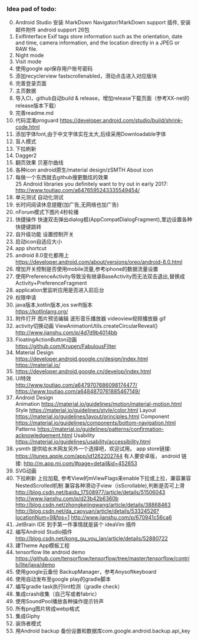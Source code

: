 ###  Idea pad of todo:

0.  Android Studio 安装 ＭarkDown Navigator/ＭarkDown support 插件, 安装邮件附件 android support 26包
1.  ExifInterface
    Exif tags store information such as the orientation, date and time, camera information, and the location directly in a JPEG or RAW file.
2.  Night mode
3.  Visit mode
4.  使用google api保存用户账号密码
5.  添加recyclerview fastscrollenabled，滑动点击进入对应版块
6.  完善登录页面
7.  主页数据
8.  导入CI，github自动build & release，增加release下载页面（参考XX-net的release版本下载）
9.  完善readme.md
10. 代码混淆proguard https://developer.android.com/studio/build/shrink-code.html
11. 添加字体font,由于中文字体实在太大,后续采用Downloadable字体
12. 盲人模式
13. 下拉刷新
14. Dagger2
15. 翻页效果 贝塞尔曲线
16. 各种icon android原生/material design/zSMTH About icon
17. 每做一个东西就去github搜更酷炫的效果  
    25 Android libraries you definitely want to try out in early 2017:  
    http://www.toutiao.com/a6476595243335549454/
18. 单元测试 自动化测试
19. 长时间阅读休息提醒(加广告,无网络也加广告)
20. nForum模式下图片4秒轮播
21. 快捷操作 快速双击弹出dialog框(AppCompatDialogFragment),里边设置各种快捷键跳转
22. 自升级功能 设置控制开关
23. 启动icon自适应大小
24. app shortcut
25. android 8.0变化都用上  
    https://developer.android.com/about/versions/oreo/android-8.0.html
26. 增加开关控制是否使用mobile流量,参考iphone的数据流量设置
27. 使用PreferenceActivity导致没有继承BaseActivity而无法双击退出,替换成Activity+PreferenceFragment
28. application里监听应用是否进入前后台
29. 权限申请
30. java版本,kotlin版本,ios swift版本  
    https://kotlinlang.org/
31. 附件打开
    图片预览编辑
    波形音乐播放器
    videoview视频播放器
    gif
32. activity切换动画 ViewAnimationUtils.createCircularReveal()  
    http://www.jianshu.com/p/4d7d9b4014bb
33. FloatingActionButton动画  
    https://github.com/Krupen/FabulousFilter
34. Material Design  
    https://developer.android.google.cn/design/index.html
    https://material.io/
35. https://developer.android.google.cn/develop/index.html
36. UI特效  
    http://www.toutiao.com/a6479707686098174477/
    https://www.toutiao.com/a6484870761885467149/
37. Android Design  
    Animation  https://material.io/guidelines/motion/material-motion.html
    Style  https://material.io/guidelines/style/color.html
    Layout  https://material.io/guidelines/layout/principles.html
    Component  https://material.io/guidelines/components/bottom-navigation.html
    Patterns  https://material.io/guidelines/patterns/confirmation-acknowledgement.html
    Usability  https://material.io/guidelines/usability/accessibility.html
38. ysmth 提供给水木网友另外一个选择吧，欢迎试用。 
    app store链接: https://itunes.apple.com/app/id1262202744 
    有人要安卓版， 
    android 链接: http://m.app.mi.com/#page=detail&id=452653 
39. SVG动画
40. 下拉刷新 上拉加载, 参考View的mViewFlags来enable下拉或上拉，兼容兼容NestedScrolled机制
    兼容各种滑动子view（isScrollable),判断是否可上滑 http://blog.csdn.net/baidu_17508977/article/details/51506043
    http://www.jianshu.com/p/d23b42b6360b  
    http://blog.csdn.net/zhongkejingwang/article/details/38868463  
    http://blog.csdn.net/da_caoyuan/article/details/53324526?locationNum=9&fps=1
    http://www.jianshu.com/p/670941c56ca6
41. JetBrain IDE 到手第一件事情就是装个 ideaVim 插件
42. 编写Android Studio插件  
    http://blog.csdn.net/kong_gu_you_lan/article/details/52880722
43. 建Theme App模板工程
44. tensorflow lite android demo  
    https://github.com/tensorflow/tensorflow/tree/master/tensorflow/contrib/lite/java/demo
45. 使用google云备份 BackupManager，参考Anysoftkeyboard
46. 使用自动发布至google play的gradle脚本
47. 编写gradle task执行lint检测（gradle check）
48. 集成crash收集（自己写或者fabric）
49. 使用SoundPool播放各种操作提示铃声
50. 所有png图片转成webp格式
51. 集成Giphy
52. 装饰者模式
53. 用Android backup 备份设置和数据库com.google.android.backup.api_key

